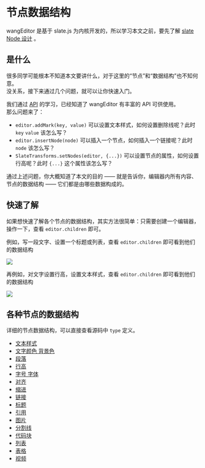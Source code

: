 # 节点数据结构

wangEditor 是基于 slate.js 为内核开发的，所以学习本文之前，要先了解 [slate Node 设计](https://docs.slatejs.org/concepts/02-nodes) 。

## 是什么

很多同学可能根本不知道本文要讲什么，对于这里的“节点”和“数据结构”也不知何意。<br>
没关系，接下来通过几个问题，就可以让你快速入门。

我们通过 [API](/v5/guide/API.html) 的学习，已经知道了 wangEditor 有丰富的 API 可供使用。<br>
那么问题来了：

- `editor.addMark(key, value)` 可以设置文本样式，如何设置删除线呢？此时 `key` `value` 该怎么写？
- `editor.insertNode(node)` 可以插入一个节点，如何插入一个链接呢？此时 `node` 该怎么写？
- `SlateTransforms.setNodes(editor, {...})` 可以设置节点的属性，如何设置行高呢？此时 `{...}` 这个属性该怎么写？

通过上述问题，你大概知道了本文的目的 —— 就是告诉你，编辑器内所有内容、节点的数据结构 —— 它们都是由哪些数据构成的。

## 快速了解

如果想快速了解各个节点的数据结构，其实方法很简单：只需要创建一个编辑器，操作一下，查看 `editor.children` 即可。

例如，写一段文字、设置一个标题或列表，查看 `editor.children` 即可看到他们的数据结构

![](/v5/image/数据结构-1.png)

再例如，对文字设置行高，设置文本样式，查看 `editor.children` 即可看到他们的数据结构

![](/v5/image/数据结构-2.png)

## 各种节点的数据结构

详细的节点数据结构，可以直接查看源码中 `type` 定义。

- [文本样式](https://github.com/wangeditor-team/wangEditor-v5/blob/main/packages/basic-modules/src/modules/text-style/custom-types.ts)
- [文字颜色 背景色](https://github.com/wangeditor-team/wangEditor-v5/blob/main/packages/basic-modules/src/modules/color/custom-types.ts)
- [段落](https://github.com/wangeditor-team/wangEditor-v5/blob/main/packages/basic-modules/src/modules/paragraph/custom-types.ts)
- [行高](https://github.com/wangeditor-team/wangEditor-v5/blob/main/packages/basic-modules/src/modules/line-height/custom-types.ts)
- [字号 字体](https://github.com/wangeditor-team/wangEditor-v5/blob/main/packages/basic-modules/src/modules/font-size-family/custom-types.ts)
- [对齐](https://github.com/wangeditor-team/wangEditor-v5/blob/main/packages/basic-modules/src/modules/justify/custom-types.ts)
- [缩进](https://github.com/wangeditor-team/wangEditor-v5/blob/main/packages/basic-modules/src/modules/indent/custom-types.ts)
- [链接](https://github.com/wangeditor-team/wangEditor-v5/blob/main/packages/basic-modules/src/modules/link/custom-types.ts)
- [标题](https://github.com/wangeditor-team/wangEditor-v5/blob/main/packages/basic-modules/src/modules/header/custom-types.ts)
- [引用](https://github.com/wangeditor-team/wangEditor-v5/blob/main/packages/basic-modules/src/modules/blockquote/custom-types.ts)
- [图片](https://github.com/wangeditor-team/wangEditor-v5/blob/main/packages/basic-modules/src/modules/image/custom-types.ts)
- [分割线](https://github.com/wangeditor-team/wangEditor-v5/blob/main/packages/basic-modules/src/modules/divider/custom-types.ts)
- [代码块](https://github.com/wangeditor-team/wangEditor-v5/blob/main/packages/basic-modules/src/modules/code-block/custom-types.ts)
- [列表](https://github.com/wangeditor-team/wangEditor-v5/blob/main/packages/list-module/src/module/custom-types.ts)
- [表格](https://github.com/wangeditor-team/wangEditor-v5/blob/main/packages/table-module/src/module/custom-types.ts)
- [视频](https://github.com/wangeditor-team/wangEditor-v5/blob/main/packages/video-module/src/module/custom-types.ts)

